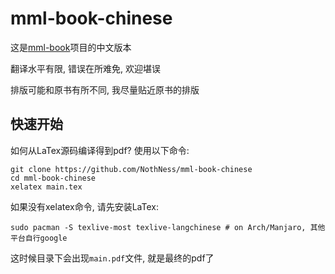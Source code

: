 # mml-book-chinese

这是[mml-book](https://github.com/mml-book/mml-book.github.io)项目的中文版本

翻译水平有限, 错误在所难免, 欢迎堪误

排版可能和原书有所不同, 我尽量贴近原书的排版

## 快速开始

如何从LaTex源码编译得到pdf? 使用以下命令:

```shell
git clone https://github.com/NothNess/mml-book-chinese
cd mml-book-chinese
xelatex main.tex
```

如果没有xelatex命令, 请先安装LaTex:

```
sudo pacman -S texlive-most texlive-langchinese # on Arch/Manjaro, 其他平台自行google
```

这时候目录下会出现`main.pdf`文件, 就是最终的pdf了

